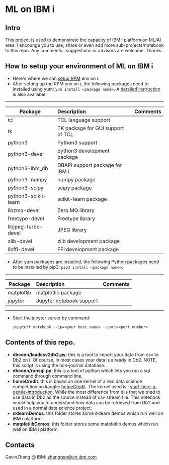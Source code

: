 # ML on IBM i
## Intro
  This project is used to demonstrate the capacity of IBM i platform on ML/AI area. I encounge you to use, share or even add more sub-projects/notebook to this repo.  Any comments , suggestions or advisors are welcome. Thanks.

## How to setup your environment of ML on IBM i
+ Here's where we can  [setup RPM](http://ibm.biz/ibmi-rpms
) env on i. 
+ After setting up the RPM env on i, the following packages need to installed using yum: `yum install <package name>`. A [detailed instruction](https://www.ibmsystemsmag.com/IT-Strategy/11/2019/How-to-Start-ml-on-IBM-i?utm_content=105130364&utm_medium=social&utm_source=twitter&hss_channel=tw-488711278
) is also available.
---
Package|Description|Comments
--|:--|:--
tcl|TCL language support|
tk|TK package for GUI support of TCL|
python3|Python3 support|
python3-devel|python3 development package|
python3-ibm_db|DBAPI support package for IBM i|
python3-numpy|numpy package|
python3-scipy|scipy package|
python3-scikit-learn|scikit-learn package|
libzmq-devel|Zero MQ library|
freetype-devel|Freetype library|
libjpeg-turbo-devel|JPEG library|
zlib-devel|zlib development package|
libffi-devel|FFI development package|
+ After yum packages are installed, the following Python packages need to be installed by pip3: `pip3 install <package name>`.
---
Package|Description|Comments
--|:--|:--
matplotlib|matplotlib package|
jupyter|Jupyter notebook support|


---
+ Start the jupyter server by command:

  `jupyterf notebook --ip=<your host name> --port=<port number>`

## Contents of this repo.
- **dbconn/loadcsv2db2.py**: this is a tool to import your data from csv to Db2 on i. Of course, in most cases your data is already in Db2.  NOTE, this script is using the non-journal database.
- **dbconn/runsql.py**: this is a tool of python which lets you run a sql command through command line.
- **homeCredit**: this is based on one kernel of a real data science competition on kaggle: [homeCredit]( https://www.kaggle.com/c/home-credit-default-risk). The kernel used is : [start-here-a-gentle-introduction](https://www.kaggle.com/willkoehrsen/start-here-a-gentle-introduction). While the most difference from it is that we tried to use data in Db2 as the source instead of csv stream file. This notebook would help you to understand how data can be retrieved from Db2 and used in a normal data science project. 
- **sklearnDemos**: this folder stores some sklearn demos which run well on IBM i platform.
- **matplotlibDemos**: this folder stores some matplotlib demos which run well on IBM i platform.

## Contacts
   GavinZhang @ IBM: zhanggan@cn.ibm.com
   
